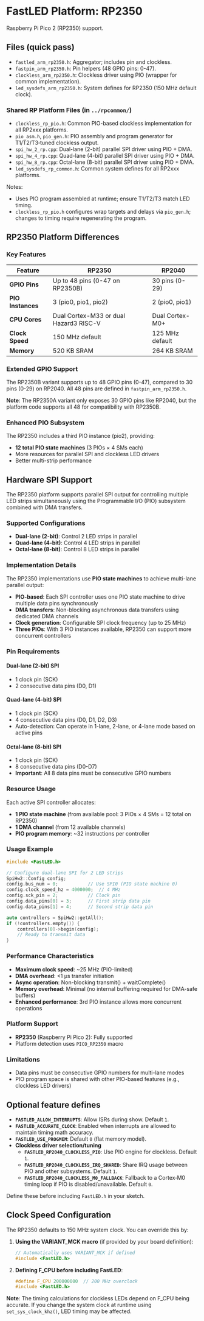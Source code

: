 # FastLED Platform: RP2350

Raspberry Pi Pico 2 (RP2350) support.

## Files (quick pass)
- `fastled_arm_rp2350.h`: Aggregator; includes pin and clockless.
- `fastpin_arm_rp2350.h`: Pin helpers (48 GPIO pins: 0-47).
- `clockless_arm_rp2350.h`: Clockless driver using PIO (wrapper for common implementation).
- `led_sysdefs_arm_rp2350.h`: System defines for RP2350 (150 MHz default clock).

### Shared RP Platform Files (in `../rpcommon/`)
- `clockless_rp_pio.h`: Common PIO-based clockless implementation for all RP2xxx platforms.
- `pio_asm.h`, `pio_gen.h`: PIO assembly and program generator for T1/T2/T3‑tuned clockless output.
- `spi_hw_2_rp.cpp`: Dual-lane (2-bit) parallel SPI driver using PIO + DMA.
- `spi_hw_4_rp.cpp`: Quad-lane (4-bit) parallel SPI driver using PIO + DMA.
- `spi_hw_8_rp.cpp`: Octal-lane (8-bit) parallel SPI driver using PIO + DMA.
- `led_sysdefs_rp_common.h`: Common system defines for all RP2xxx platforms.

Notes:
- Uses PIO program assembled at runtime; ensure T1/T2/T3 match LED timing.
- `clockless_rp_pio.h` configures wrap targets and delays via `pio_gen.h`; changes to timing require regenerating the program.

## RP2350 Platform Differences

### Key Features
| Feature | RP2350 | RP2040 |
|---------|--------|--------|
| **GPIO Pins** | Up to 48 pins (0-47 on RP2350B) | 30 pins (0-29) |
| **PIO Instances** | 3 (pio0, pio1, pio2) | 2 (pio0, pio1) |
| **CPU Cores** | Dual Cortex-M33 or dual Hazard3 RISC-V | Dual Cortex-M0+ |
| **Clock Speed** | 150 MHz default | 125 MHz default |
| **Memory** | 520 KB SRAM | 264 KB SRAM |

### Extended GPIO Support
The RP2350B variant supports up to 48 GPIO pins (0-47), compared to 30 pins (0-29) on RP2040. All 48 pins are defined in `fastpin_arm_rp2350.h`.

**Note**: The RP2350A variant only exposes 30 GPIO pins like RP2040, but the platform code supports all 48 for compatibility with RP2350B.

### Enhanced PIO Subsystem
The RP2350 includes a third PIO instance (pio2), providing:
- **12 total PIO state machines** (3 PIOs × 4 SMs each)
- More resources for parallel SPI and clockless LED drivers
- Better multi-strip performance

## Hardware SPI Support

The RP2350 platform supports parallel SPI output for controlling multiple LED strips simultaneously using the Programmable I/O (PIO) subsystem combined with DMA transfers.

### Supported Configurations

- **Dual-lane (2-bit)**: Control 2 LED strips in parallel
- **Quad-lane (4-bit)**: Control 4 LED strips in parallel
- **Octal-lane (8-bit)**: Control 8 LED strips in parallel

### Implementation Details

The RP2350 implementations use **PIO state machines** to achieve multi-lane parallel output:

- **PIO-based**: Each SPI controller uses one PIO state machine to drive multiple data pins synchronously
- **DMA transfers**: Non-blocking asynchronous data transfers using dedicated DMA channels
- **Clock generation**: Configurable SPI clock frequency (up to 25 MHz)
- **Three PIOs**: With 3 PIO instances available, RP2350 can support more concurrent controllers

### Pin Requirements

#### Dual-lane (2-bit) SPI
- 1 clock pin (SCK)
- 2 consecutive data pins (D0, D1)

#### Quad-lane (4-bit) SPI
- 1 clock pin (SCK)
- 4 consecutive data pins (D0, D1, D2, D3)
- Auto-detection: Can operate in 1-lane, 2-lane, or 4-lane mode based on active pins

#### Octal-lane (8-bit) SPI
- 1 clock pin (SCK)
- 8 consecutive data pins (D0-D7)
- **Important**: All 8 data pins must be consecutive GPIO numbers

### Resource Usage

Each active SPI controller allocates:
- **1 PIO state machine** (from available pool: 3 PIOs × 4 SMs = 12 total on RP2350)
- **1 DMA channel** (from 12 available channels)
- **PIO program memory**: ~32 instructions per controller

### Usage Example

```cpp
#include <FastLED.h>

// Configure dual-lane SPI for 2 LED strips
SpiHw2::Config config;
config.bus_num = 0;           // Use SPI0 (PIO state machine 0)
config.clock_speed_hz = 4000000;  // 4 MHz
config.sck_pin = 2;           // Clock pin
config.data_pins[0] = 3;      // First strip data pin
config.data_pins[1] = 4;      // Second strip data pin

auto controllers = SpiHw2::getAll();
if (!controllers.empty()) {
    controllers[0]->begin(config);
    // Ready to transmit data
}
```

### Performance Characteristics

- **Maximum clock speed**: ~25 MHz (PIO-limited)
- **DMA overhead**: <1 µs transfer initiation
- **Async operation**: Non-blocking transmit() + waitComplete()
- **Memory overhead**: Minimal (no internal buffering required for DMA-safe buffers)
- **Enhanced performance**: 3rd PIO instance allows more concurrent operations

### Platform Support

- **RP2350** (Raspberry Pi Pico 2): Fully supported
- Platform detection uses `PICO_RP2350` macro

### Limitations

- Data pins must be consecutive GPIO numbers for multi-lane modes
- PIO program space is shared with other PIO-based features (e.g., clockless LED drivers)

## Optional feature defines

- **`FASTLED_ALLOW_INTERRUPTS`**: Allow ISRs during show. Default `1`.
- **`FASTLED_ACCURATE_CLOCK`**: Enabled when interrupts are allowed to maintain timing math accuracy.
- **`FASTLED_USE_PROGMEM`**: Default `0` (flat memory model).
- **Clockless driver selection/tuning**
  - **`FASTLED_RP2040_CLOCKLESS_PIO`**: Use PIO engine for clockless. Default `1`.
  - **`FASTLED_RP2040_CLOCKLESS_IRQ_SHARED`**: Share IRQ usage between PIO and other subsystems. Default `1`.
  - **`FASTLED_RP2040_CLOCKLESS_M0_FALLBACK`**: Fallback to a Cortex‑M0 timing loop if PIO is disabled/unavailable. Default `0`.

Define these before including `FastLED.h` in your sketch.

## Clock Speed Configuration

The RP2350 defaults to 150 MHz system clock. You can override this by:

1. **Using the VARIANT_MCK macro** (if provided by your board definition):
   ```cpp
   // Automatically uses VARIANT_MCK if defined
   #include <FastLED.h>
   ```

2. **Defining F_CPU before including FastLED**:
   ```cpp
   #define F_CPU 200000000  // 200 MHz overclock
   #include <FastLED.h>
   ```

**Note**: The timing calculations for clockless LEDs depend on F_CPU being accurate. If you change the system clock at runtime using `set_sys_clock_khz()`, LED timing may be affected.
